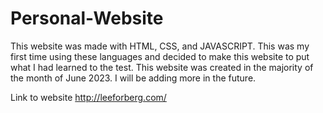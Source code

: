 # Personal-Website 

This website was made with HTML, CSS, and JAVASCRIPT. This was my first time using these languages and decided to make this website to put what I had learned to the test. This website was created in the majority of the month of June 2023. I will be adding more in the future. 

Link to website http://leeforberg.com/

